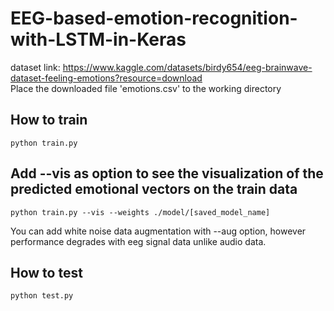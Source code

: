 # EEG-based-emotion-recognition-with-LSTM-in-Keras

dataset link: https://www.kaggle.com/datasets/birdy654/eeg-brainwave-dataset-feeling-emotions?resource=download <br />
Place the downloaded file 'emotions.csv' to the working directory 

<h2>How to train</h2>

```
python train.py
```

<h2>Add --vis as option to see the visualization of the predicted emotional vectors on the train data</h2>

```
python train.py --vis --weights ./model/[saved_model_name]
```

You can add white noise data augmentation with --aug option, however performance degrades with eeg signal data unlike audio data.

<h2>How to test</h2>

```
python test.py
```
